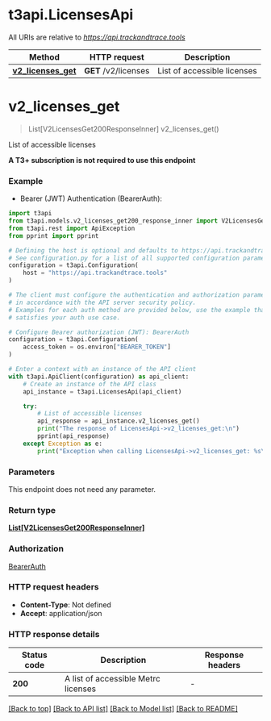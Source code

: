 # t3api.LicensesApi

All URIs are relative to *https://api.trackandtrace.tools*

Method | HTTP request | Description
------------- | ------------- | -------------
[**v2_licenses_get**](LicensesApi.md#v2_licenses_get) | **GET** /v2/licenses | List of accessible licenses


# **v2_licenses_get**
> List[V2LicensesGet200ResponseInner] v2_licenses_get()

List of accessible licenses

**A T3+ subscription is not required to use this endpoint**


### Example

* Bearer (JWT) Authentication (BearerAuth):

```python
import t3api
from t3api.models.v2_licenses_get200_response_inner import V2LicensesGet200ResponseInner
from t3api.rest import ApiException
from pprint import pprint

# Defining the host is optional and defaults to https://api.trackandtrace.tools
# See configuration.py for a list of all supported configuration parameters.
configuration = t3api.Configuration(
    host = "https://api.trackandtrace.tools"
)

# The client must configure the authentication and authorization parameters
# in accordance with the API server security policy.
# Examples for each auth method are provided below, use the example that
# satisfies your auth use case.

# Configure Bearer authorization (JWT): BearerAuth
configuration = t3api.Configuration(
    access_token = os.environ["BEARER_TOKEN"]
)

# Enter a context with an instance of the API client
with t3api.ApiClient(configuration) as api_client:
    # Create an instance of the API class
    api_instance = t3api.LicensesApi(api_client)

    try:
        # List of accessible licenses
        api_response = api_instance.v2_licenses_get()
        print("The response of LicensesApi->v2_licenses_get:\n")
        pprint(api_response)
    except Exception as e:
        print("Exception when calling LicensesApi->v2_licenses_get: %s\n" % e)
```



### Parameters

This endpoint does not need any parameter.

### Return type

[**List[V2LicensesGet200ResponseInner]**](V2LicensesGet200ResponseInner.md)

### Authorization

[BearerAuth](../README.md#BearerAuth)

### HTTP request headers

 - **Content-Type**: Not defined
 - **Accept**: application/json

### HTTP response details

| Status code | Description | Response headers |
|-------------|-------------|------------------|
**200** | A list of accessible Metrc licenses |  -  |

[[Back to top]](#) [[Back to API list]](../README.md#documentation-for-api-endpoints) [[Back to Model list]](../README.md#documentation-for-models) [[Back to README]](../README.md)

